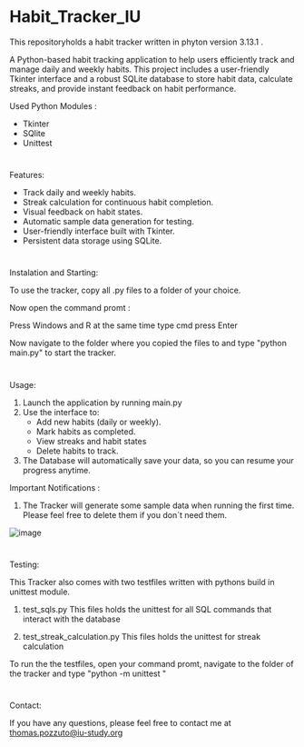 # Habit_Tracker_IU

This repositoryholds a habit tracker written in phyton version 3.13.1 .

A Python-based habit tracking application to help users efficiently track and manage daily and weekly habits. This project includes a user-friendly Tkinter interface and a robust SQLite database to store habit data, calculate streaks, and provide instant feedback on habit performance.

Used Python Modules :

- Tkinter
- SQlite
- Unittest


#

Features:

 - Track daily and weekly habits.
 - Streak calculation for continuous habit completion.
 - Visual feedback on habit states.
 - Automatic sample data generation for testing.
 - User-friendly interface built with Tkinter.
 - Persistent data storage using SQLite.

#

Instalation and Starting:

To use the tracker, copy all .py files to a folder of your choice. 

Now open the command promt :

  Press Windows and R at the same time
  type cmd
  press Enter

Now navigate to the folder where you copied the files to and type "python main.py" to start the tracker.

#

Usage:

1. Launch the application by running main.py
2. Use the interface to:
   - Add new habits (daily or weekly).
   - Mark habits as completed.
   - View streaks and habit states
   - Delete habits to track.
3. The Database will automatically save your data, so you can resume your progress anytime.

Important Notifications :
 1. The Tracker will generate some sample data when running the first time. Please feel free to delete them if you don´t need them.


![image](https://github.com/user-attachments/assets/e342aa6e-2367-4c2b-ab75-360a820010e4)


#


Testing:

This Tracker also comes with two testfiles written with pythons build in unittest module.

1. test_sqls.py
   This files holds the unittest for all SQL commands that interact with the database
   
2. test_streak_calculation.py
   This files holds the unittest for streak calculation

To run the the testfiles, open your command promt, navigate to the folder of the tracker and type "python -m unittest "

#

Contact:

If you have any questions, please feel free to contact me at thomas.pozzuto@iu-study.org










